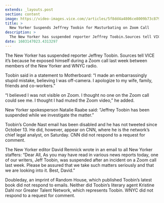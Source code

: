 ```yaml
--- 
extends: _layouts.post 
section: content 
image: https://video-images.vice.com//articles/5f8dd4a4806ce8009b73c879/lede/1603130763157-gettyimages-963790764.jpeg?image-resize-opts=Y3JvcD0xeHc6MC44NDMyeGg7MHh3LDB4aCZyZXNpemU9MTIwMDoqJnJlc2l6ZT0xMjAwOio 
title: > 
  New Yorker Suspends Jeffrey Toobin for Masturbating on Zoom Call 
description: > 
  The New Yorker has suspended reporter Jeffrey Toobin.Sources tell VICE it’s because he exposed himself during a Zoom call last week between members of the New Yorker and WNYC radio.Toobin said in a statement to Motherboard: “I made an embarrassingly stupid mistake, believing I was off-camera.I apologize to my wife, family, friends and co-workers.”“I believed I was not visible on Zoom.New Yorker spokesperson Natalie Raabe said: “Jeffrey Toobin has been suspended while we investigate the matter.”Toobin’s Conde Nast email has been disabled and he has not tweeted since October 13. 
date: 1603147023.4313297 
--- 
```

<div><span class="abc__textblock size--article"><p>The New Yorker has suspended reporter Jeffrey Toobin. Sources tell VICE it&#8217;s because he exposed himself during a Zoom call last week between members of the New Yorker and WNYC radio.</p>
</span><span class="abc__textblock size--article"><p>Toobin said in a statement to Motherboard: &#8220;I made an embarrassingly stupid mistake, believing I was off-camera. I apologize to my wife, family, friends and co-workers.&#8221;</p>
</span><span class="abc__textblock size--article"><p>&#8220;I believed I was not visible on Zoom. I thought no one on the Zoom call could see me. I thought I had muted the Zoom video,&#8221; he added.</p>
</span><span class="abc__textblock size--article"><p>New Yorker spokesperson Natalie Raabe said: &#8220;Jeffrey Toobin has been suspended while we investigate the matter.&#8221;</p>
</span><span class="abc__textblock size--article"><p>Toobin&#8217;s Conde Nast email has been disabled and he has not tweeted since October 13. He did, however, appear on CNN, where he is the network&#8217;s chief legal analyst, on Saturday. CNN did not respond to a request for comment.</p>
</span><span class="abc__textblock size--article"><p>The New Yorker editor David Remnick wrote in an email to all New Yorker staffers: &#8220;Dear All, As you may have read in various news reports today, one of our writers, Jeff Toobin, was suspended after an incident on a Zoom call last week. Please be assured that we take such matters seriously and that we are looking into it. Best, David.&#8221;</p>
</span><span class="abc__textblock size--article"><p>Doubleday, an imprint of Random House, which published Toobin&#8217;s latest book did not respond to emails. Neither did Toobin&#8217;s literary agent Kristine Dahl nor Greater Talent Network, which represents Toobin. WNYC did not respond to a request for comment.</p>
</span></div>